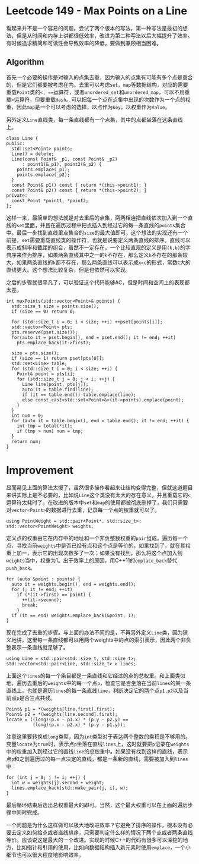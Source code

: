 # Leetcode 149 - Max Points on a Line

看起来并不是一个容易的问题。尝试了两个版本的写法，第一种写法是最初的想法，但是从时间和内存上讲都很低效率，改进为第二种写法以后大幅提升了效率。有时候追求精简和可读性会导致效率的降低，要做到兼顾相当困难。

## Algorithm
首先一个必要的操作是对输入的点集去重，因为输入的点集有可能有多个点是重合的，但是它们都要被考虑在内。去重可以考虑`set`，`map`等数据结构，对应的需要重载`Point`类的`<, ==`运算符，或者`unordered_set`和`unordered_map`，可以不用重载`<`运算符，但要重载`Hash`。可以把每一个点在点集中出现的次数作为一个点的权重，因此`map`是一个可以考虑的选择，以点作为`Key`，以权重作为`Value`。

另外定义`Line`直线类，每一条直线都有一个点集，其中的点都坐落在这条直线上。
```
class Line {
public:
  std::set<Point> points;
  Line() = delete;
  Line(const Point& _p1, const Point& _p2)
      : point1(&_p1), point2(&_p2) {
    points.emplace(_p1);
    points.emplace(_p2);
  }
  const Point& p1() const { return *(this->point1); }
  const Point& p2() const { return *(this->point2); }
private:
  const Point *point1, *point2;
};
```
这样一来，最简单的想法就是对去重后的点集，两两相连把直线依次加入到一个直线的`set`里面，并且在遍历过程中把点插入到经过它的每一条直线的`points`集合中。最后一步找到直线里点集合的`size`的最大值即可。这个想法的实现还有一个前提，`set`需要重载直线类的操作符，也就是说要定义两条直线的排序。直线可以表示成斜率和截距的组合，虽然不一定存在。一个比较直观的定义是用`(k,b)`的字典序来作为排序，如果两条直线其中之一的`k`不存在，那么定义`k`不存在的那条较大，如果两条直线的`k`都不存在，那么两条直线可以表示成`x=c`的形式，常数`C`大的直线更大。这个想法比较复杂，但是也依然可以实现。

之后的步骤就很平凡了，可以验证这个代码能够AC，但是时间和空间上的表现都太差。
```
int maxPoints(std::vector<Point>& points) {
  std::size_t size = points.size();
  if (size == 0) return 0;
    
  for (std::size_t i = 0; i < size; ++i) ++pset[points[i]];
  std::vector<Point> pts;
  pts.reserve(pset.size());
  for(auto it = pset.begin(), end = pset.end(); it != end; ++it)
    pts.emplace_back(it->first);

  size = pts.size();
  if (size == 1) return pset[pts[0]];
  std::set<Line> table;
  for (std::size_t i = 0; i < size; ++i) {
    Point& point = pts[i];
    for (std::size_t j = 0; j < i; ++j) {
      Line line(point, pts[j]);
      auto it = table.find(line);
      if (it == table.end()) table.emplace(line);
      else const_cast<std::set<Point>&>(it->points).emplace(point);
    }
  }
  int num = 0;
  for (auto it = table.begin(), end = table.end(); it != end; ++it) {
    int tmp = total(*it);
    if (tmp > num) num = tmp;
  }
  return num;
}
```

# Improvement
显而易见上面的算法太慢了，虽然很多操作看起来让结构变得完整，但就这道题目来讲实际上是不必要的，比如说`Line`这个类没有太大的存在意义，并且重载它的`<`运算符太耗时了。在改进的版本中`set`和`map`的使用都被彻底删掉了，我们只需要对`vector<Point>`的数据进行去重，记录每一个点的权重就可以了。
```
using PointWeight = std::pair<Point*, std::size_t>;
std::vector<PointWeight> weights;
```
定义点的权重由它在内存中的地址和一个非负整数权重的`pair`组成。遍历每一个点，寻找当前`weights`中是否已经有点和这个点是等价的，如果找到了，就在其权重上加一，表示它的出现次数多了一次；如果没有找到，那么将这个点加入到`weights`当中，权重为1。出于效率上的原因，用C++11的`emplace_back`替代`push_back`。
```
for (auto &point : points) {
  auto it = weights.begin(), end = weights.end();
  for (; it != end; ++it)
    if (*(it->first) == point) {
      ++(it->second);
      break;
    }
  if (it == end) weights.emplace_back(&point, 1);
}
```
现在完成了去重的步骤。与上面的办法不同的是，不再另外定义`Line`类，因为狭义地讲，这里每一条直线都可以用两个weights中的点的索引表示，因此两个非负整表示一条直线就足够了。
```
using Line = std::pair<std::size_t, std::size_t>;
std::vector<std::pair<Line, std::size_t> > lines;
```
上面这个`lines`的每一个条目都是一条直线和它经过的点的总权重。和上面类似地，遍历去重后的`weights`中的每一个点`p`，检查它是否坐落在当前`lines`的某一条直线上，也就是遍历`lines`的每一条直线`line`，判断决定它的两个点`p1,p2`以及当前点`p`是否三点共线。
```
Point& p1 = *(weights[line.first].first);
Point& p2 = *(weights[line.second].first);
locate = ((long)(p.x - p1.x) * (p.y - p2.y) ==
          (long)(p.x - p2.x) * (p.y - p1.y));
```
注意这里要转换成`long`类型，因为`int`类型对于表达两个整数的乘积是不够用的。变量`locate`为`true`时，表示点`p`坐落在直线`lines`上，这时就要把`p`记录在`weights`中的权重加入到经过它的直线`line`的总权重中。如果没有找到这样的直线，表示点`p`和之前遍历过的每一点决定的直线，都是一条新的直线，需要被加入到`lines`中：
```
for (int j = 0; j != i; ++j) {
  int w = weights[j].second + weight;
  lines.emplace_back(std::make_pair(j, i), w);
}
```
最后循环结束后选出总权重最大的即可。当然，这个最大权重可以在上面的遍历步骤中同时完成。

一个问题是为什么这样做可以极大地改进效率？它避免了排序的操作，根本没有必要去定义如何给点或者直线排序，只需要判定什么样的情况下两个点或者两条直线等价。应该说这是最大的一个改进。实现的时候C++的代码有很多可以深挖的地方，比如指针和引用的使用，比如向数据结构插入新元素时使用`emplace`，一个小细节也可以很大程度地影响效率。

